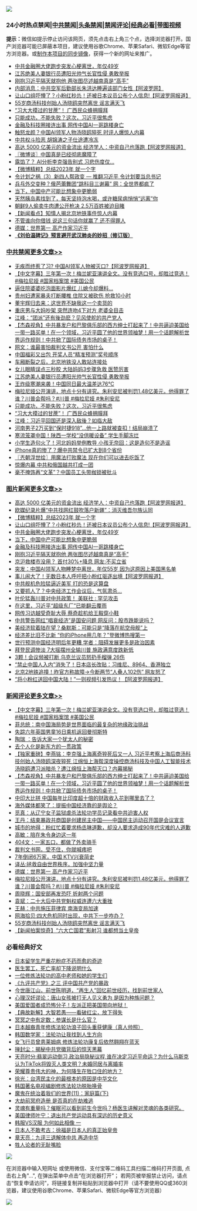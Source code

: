 ![](https://raw.githubusercontent.com/jsvpn/jsproxy/dev/64photo/fqnews-qr.jpg)

<div id="tt">
<h3>24小时热点禁闻|<a href="#%E4%B8%AD%E5%85%B1%E7%A6%81%E9%97%BB%E6%9B%B4%E5%A4%9A%E6%96%87%E7%AB%A0">中共禁闻</a>|<a href="#%E5%9B%BE%E7%89%87%E6%96%B0%E9%97%BB%E6%9B%B4%E5%A4%9A%E6%96%87%E7%AB%A0">头条禁闻</a>|<a href="#%E6%96%B0%E9%97%BB%E8%AF%84%E8%AE%BA%E6%9B%B4%E5%A4%9A%E6%96%87%E7%AB%A0">禁闻评论|<a href="#%E5%BF%85%E7%9C%8B%E7%BB%8F%E5%85%B8%E5%A5%BD%E6%96%87">经典必看</a>|<a href="https://fan1.xyz/3" target="_blank">带图视频</a></h3>
<div><b>提示：</b>微信如提示停止访问该网页，须先点击右上角三个点，选择浏览器打开。国产浏览器可能已屏蔽本项目，建议使用谷歌Chrome、苹果Safari、微软Edge等官方浏览器。或<a href="%E5%88%B6%E4%BD%9Cgit%E7%A6%81%E9%97%BB%E9%95%9C%E5%83%8F.md">制作本项目的同步镜像</a>，获得一个新的网址来推广。</div>
<ul>

<li><a href="/topimagenews/20231217/1975185.md">中共金融圈大佬跑步突发心梗离世，年仅49岁</a></li>
<li><a href="/cbnews/20231217/1975240.md">江苏绝美人妻银行员遭阳光帅气长官性侵 勇敢举报</a></li>
<li><a href="/topimagenews/20231217/1975159.md">刚抱习近平隔天就抱他 两张图尽述越南真是“高手”</a></li>
<li><a href="/cnnews/20231217/1975350.md">内部消息：中共空军后勤部长朱洪达睡遍该部门女性【阿波罗网】</a></li>
<li><a href="/topimagenews/20231217/1975229.md">让山口组吓懵了？小粉红秒怂！还被日本议员公布个人信息!【阿波罗网报道】</a></li>
<li><a href="/comments/20231217/1975149.md">55岁商汤科技创始人汤晓鸥突然离世 谣言满天飞</a></li>
<li><a href="/cbnews/20231217/1975160.md">“习大大摸过的甘蔗”！ 广西民众蜂拥膜拜</a></li>
<li><a href="/cbnews/20231217/1975164.md">只能成功，不能失败？这次，习近平很焦虑</a></li>
<li><a href="/topimagenews/20231217/1975163.md">金融及科技圈接连出事 网传中国AI一哥跳楼身亡</a></li>
<li><a href="/baitai/20231217/1975394.md">触怒龙颜？中国AI领军人物汤晓鸥猝死 时评人爆惊人内幕</a></li>
<li><a href="/ccpdope/20231217/1975307.md">中共权斗险恶 胡锦涛之子仕途遭冷冻</a></li>
<li><a href="/topimagenews/20231217/1975358.md">高达 5000 亿美元的资金流出 经济学人：中资自己也落跑【阿波罗网报道】</a></li>
<li><a href="/ssgc/20231217/1975326.md">〖微博谈〗中国真是已经彻底魔障了</a></li>
<li><a href="/baitai/20231217/1975416.md">露馅了？ AI分析李克强告别式 习悲伤度仅...</a></li>
<li><a href="/topimagenews/20231217/1975267.md">【微博精粹】总结2023年 就一个字</a></li>
<li><a href="/ccpdope/20231217/1975429.md">令计划之祸（3）新四人帮政变 — 推翻习近平 令计划要当总书记</a></li>
<li><a href="/cnnews/20231217/1975174.md">兵乓外交变种？俄芭蕾舞团“跳科目三谢幕” 网：全世界都疯了</a></li>
<li><a href="/topimagenews/20231217/1975177.md">当下，中国中产可能比想象中更脆弱</a></li>
<li><a href="/health/20231217/1975213.md">天然胰岛素找到了，每天坚持泡水喝，或许糖尿病悄悄“远离”你</a></li>
<li><a href="/worldnews/20231217/1975333.md">朝鲜9人偷卖牛肉遭公开枪决 2.5万百姓被迫目睹</a></li>
<li><a href="/ccpdope/20231217/1975327.md">【新闻看点】知情人揭北京地铁事件惊人内幕</a></li>
<li><a href="/cnnews/20231217/1975289.md">不管谁向你借钱 说这三句话你就赢了 还不得罪人</a></li>
<li><a href="/comments/20231217/1975178.md">德媒：世界第一 高产作家习近平</a></li>
<li><b><a href="/comments/20200207/1272816.md" target="_blank">《刘伯温碑记》预言避开武汉肺炎的妙招（修订版）</a></b></li>
</ul>
</div>

<div class="catlist">
<h3><a href="/cbnews/" target="_blank">中共禁闻</a><span><a href="/cbnews/" target="_blank" rel="nofollow">更多文章>></a></span></h3>
<ul>
<li><a href="/cbnews/20231217/1975430.md" target="_blank">无疾而终惹了习? 中国AI领军人物被灭口?【阿波罗网报道】</a></li>
<li><a href="/comments/20231217/1975418.md" target="_blank">【中文字幕】三年第一次！梅兰妮亚演讲全文。没有竞选口号，却胜过竞选！#梅拉尼娅  #国家档案馆 #美国公民</a></li>
<li><a href="/cbnews/20231217/1975379.md" target="_blank">逼住院婆婆吃泡面影片爆红 儿媳今却爆料…</a></li>
<li><a href="/cbnews/20231217/1975370.md" target="_blank">贵州妇遭家暴夫打断腰椎 住院又被砍伤 抢救10小时</a></li>
<li><a href="/cbnews/20231217/1975339.md" target="_blank">董宇辉归去来：这世界不缺我这一个卖货的</a></li>
<li><a href="/cbnews/20231217/1975302.md" target="_blank">重庆男与大妈吵架 突然连吻4下对方 老婆全目击</a></li>
<li><a href="/cbnews/20231217/1975283.md" target="_blank">江峰：“团派”还有後劲麽？见风使舵的共产党人</a></li>
<li><a href="/comments/20231217/1975280.md" target="_blank">【杰森视角】中共暴发户和巴黎俱乐部的西方绅士打起来了！中共逼迫美国给一带一路买单！在一个领域，习近平圆了他的世界领袖梦！用一个话题解析世界运作规则！中共掀了国际债务市场的桌子！</a></li>
<li><a href="/cbnews/20231217/1975270.md" target="_blank">网文：谁最害怕裁判文书公开 害怕什么</a></li>
<li><a href="/cbnews/20231217/1975269.md" target="_blank">中国福彩又出包 开奖人员“精准预测”奖号顺序</a></li>
<li><a href="/cbnews/20231217/1975268.md" target="_blank">车厢断裂之后，北京地铁没人敢站连接处</a></li>
<li><a href="/cbnews/20231217/1975257.md" target="_blank">女儿眼睛误点三秒胶 大陆妈妈3步骤急救 医赞厉害</a></li>
<li><a href="/cbnews/20231217/1975240.md" target="_blank">江苏绝美人妻银行员遭阳光帅气长官性侵 勇敢举报</a></li>
<li><a href="/cbnews/20231217/1975239.md" target="_blank">王炸级寒潮来袭！中国同日最大温差达76℃</a></li>
<li><a href="/comments/20231217/1975171.md" target="_blank">梅拉尼娅公开演讲，地点十分有讲究。朱利安尼被判罚1.48亿美元，他得罪了谁？川普会帮吗？#川普 #梅拉尼娅 #朱利安尼</a></li>
<li><a href="/cbnews/20231217/1975164.md" target="_blank">只能成功，不能失败？这次，习近平很焦虑</a></li>
<li><a href="/cbnews/20231217/1975160.md" target="_blank">“习大大摸过的甘蔗”！ 广西民众蜂拥膜拜</a></li>
<li><a href="/cbnews/20231217/1975111.md" target="_blank">江峰：习近平回国还是深入敌後？如临大敌</a></li>
<li><a href="/cbnews/20231216/1975010.md" target="_blank">河南男子2万买到“保时捷918”…他一上路就被查扣！结局崩溃了</a></li>
<li><a href="/cbnews/20231216/1975009.md" target="_blank">寒流笼罩中国！陕西一学校“没供暖设备” 学生手脚冻烂</a></li>
<li><a href="/cbnews/20231216/1975008.md" target="_blank">小学生造句火了！河北妈妈举例教导 小孩无奈回：这是造句不是造谣</a></li>
<li><a href="/cbnews/20231216/1974967.md" target="_blank">iPhone真的惨了？爆中共禁令已扩大到8个省份</a></li>
<li><a href="/cbnews/20231216/1974964.md" target="_blank">〖兲朝浮世绘〗用魔法打败魔法 现在你们可以进去吃饭了</a></li>
<li><a href="/cbnews/20231216/1974961.md" target="_blank">惊爆内幕 中共和俄国越共打成一团</a></li>
<li><a href="/cbnews/20231216/1974860.md" target="_blank">毫不掩饰再“文革”？中国员工头带枷锁被批斗</a></li>

</ul>
</div>
<div class="catlist">
<h3><a href="/topimagenews/" target="_blank">图片新闻</a><span><a href="/topimagenews/" target="_blank" rel="nofollow">更多文章>></a></span></h3>
<ul>
<li><a href="/topimagenews/20231217/1975358.md" target="_blank">高达 5000 亿美元的资金流出 经济学人：中资自己也落跑【阿波罗网报道】</a></li>
<li><a href="/topimagenews/20231217/1975349.md" target="_blank">欧媒纪录片爆“中共找网红鼓吹落户新疆”：消灭维吾尔族认同</a></li>
<li><a href="/topimagenews/20231217/1975267.md" target="_blank">【微博精粹】总结2023年 就一个字</a></li>
<li><a href="/topimagenews/20231217/1975229.md" target="_blank">让山口组吓懵了？小粉红秒怂！还被日本议员公布个人信息!【阿波罗网报道】</a></li>
<li><a href="/topimagenews/20231217/1975185.md" target="_blank">中共金融圈大佬跑步突发心梗离世，年仅49岁</a></li>
<li><a href="/topimagenews/20231217/1975177.md" target="_blank">当下，中国中产可能比想象中更脆弱</a></li>
<li><a href="/topimagenews/20231217/1975163.md" target="_blank">金融及科技圈接连出事 网传中国AI一哥跳楼身亡</a></li>
<li><a href="/topimagenews/20231217/1975159.md" target="_blank">刚抱习近平隔天就抱他 两张图尽述越南真是“高手”</a></li>
<li><a href="/topimagenews/20231216/1975047.md" target="_blank">京沪救楼市没用？ 首付30%+降息 网友:不买立省</a></li>
<li><a href="/topimagenews/20231216/1975026.md" target="_blank">突发：中国AI领军人物睡梦中离世，年仅55岁 因为这原因上美国黑名单</a></li>
<li><a href="/topimagenews/20231216/1974991.md" target="_blank">事儿闹大了！无数日本人呼吁把小粉红驱逐出境【阿波罗网报道】</a></li>
<li><a href="/topimagenews/20231216/1974889.md" target="_blank">中共舰机危险猛逼近美军 打的恐是这算盘</a></li>
<li><a href="/topimagenews/20231216/1974842.md" target="_blank">又要抓人了？中央经济工作会议后，气氛肃杀…</a></li>
<li><a href="/topimagenews/20231216/1974841.md" target="_blank">叶伦猛轰川普对中共政策！ 美联社 : 罕见攻击</a></li>
<li><a href="/topimagenews/20231216/1974840.md" target="_blank">在这里，习近平“超级东厂”已能翻云覆雨</a></li>
<li><a href="/topimagenews/20231216/1974825.md" target="_blank">网传习访越受奇耻大辱 蔡奇趁机给王毅穿小鞋</a></li>
<li><a href="/topimagenews/20231216/1974701.md" target="_blank">中共警告网红“唱衰经济”是国安问题 网反问：股市跌能说吗？</a></li>
<li><a href="/topimagenews/20231215/1974688.md" target="_blank">美经济软着陆在望？桑默斯：可能只是“降落在航空母舰”上</a></li>
<li><a href="/topimagenews/20231215/1974675.md" target="_blank">经济差比旧不比新 “你的iPhone用几年？”登微博热搜第一</a></li>
<li><a href="/topimagenews/20231215/1974674.md" target="_blank">世行预测中国经济明后年更糟 学者：阻碍发展更多是政治因素</a></li>
<li><a href="/topimagenews/20231215/1974656.md" target="_blank">拜登民调惨淡 7大摇摆州全输川普 施政满意度跌新低</a></li>
<li><a href="/topimagenews/20231215/1974655.md" target="_blank">3颗！会议频被打断 乌克兰议员怒扔手榴弹 26伤</a></li>
<li><a href="/topimagenews/20231215/1974587.md" target="_blank">“禁止中国人入内”消失了！日本店长改贴：习维尼、8964、香港独立</a></li>
<li><a href="/topimagenews/20231215/1974577.md" target="_blank">北京2地铁追撞！昨官方称故障→今断两节“人叠人102伤” 网友怒了</a></li>
<li><a href="/topimagenews/20231215/1974548.md" target="_blank">&#8220;将小粉红送回中国大陆！”一则视频引发热议！【阿波罗网报道】</a></li>

</ul>
</div>
<div class="catlist">
<h3><a href="/comments/" target="_blank">新闻评论</a><span><a href="/comments/" target="_blank" rel="nofollow">更多文章>></a></span></h3>
<ul>
<li><a href="/comments/20231217/1975418.md" target="_blank">【中文字幕】三年第一次！梅兰妮亚演讲全文。没有竞选口号，却胜过竞选！#梅拉尼娅  #国家档案馆 #美国公民</a></li>
<li><a href="/comments/20231217/1975413.md" target="_blank">菲总统：南中国海局势是世界面临的最复杂的地缘政治挑战</a></li>
<li><a href="/comments/20231217/1975412.md" target="_blank">失踪六年英国男童16日乘机返回曼彻斯特</a></li>
<li><a href="/comments/20231217/1975304.md" target="_blank">陶瑞 ：告诉大家一个犹太人的秘密</a></li>
<li><a href="/comments/20231217/1975298.md" target="_blank">去个人化是新东方的一贯政策</a></li>
<li><a href="/comments/20231217/1975282.md" target="_blank">【独家重磅】李燕铭：李克强上海离奇猝死后又一人 习近平考察上海后商汤科技创始人汤晓鸥深夜猝死 江绵恒上海帮深度操控商汤科技及中国人工智能技术 汤晓鸥遭习派暗杀？遭江绵恒上海帮灭口？内幕揭秘</a></li>
<li><a href="/comments/20231217/1975280.md" target="_blank">【杰森视角】中共暴发户和巴黎俱乐部的西方绅士打起来了！中共逼迫美国给一带一路买单！在一个领域，习近平圆了他的世界领袖梦！用一个话题解析世界运作规则！中共掀了国际债务市场的桌子！</a></li>
<li><a href="/comments/20231217/1975273.md" target="_blank">中印大比拼 中国每年比印度超十倍的财政收入花到哪里去了？</a></li>
<li><a href="/comments/20231217/1975272.md" target="_blank">海外媒体都笑了：提振中国经济靠的是舆论？</a></li>
<li><a href="/comments/20231217/1975259.md" target="_blank">觅真：从辽宁女子监狱虐杀法轮功学员记录看中共迫害人权</a></li>
<li><a href="/comments/20231217/1975232.md" target="_blank">王丹：结束暴政共商国是创建民主中国——中国民主运动召开国是会议宣言</a></li>
<li><a href="/comments/20231217/1975218.md" target="_blank">城市的地得：粉红忙着要求杨丞琳道歉，却没人要求造成90年代灾难的人道歉</a></li>
<li><a href="/comments/20231217/1975217.md" target="_blank">高敏：陪在朱令身边这一年</a></li>
<li><a href="/comments/20231217/1975216.md" target="_blank">404文：一家五口，都做了外卖骑手</a></li>
<li><a href="/comments/20231217/1975215.md" target="_blank">裁判文书网，受不住，你就喊疼吧</a></li>
<li><a href="/comments/20231217/1975214.md" target="_blank">7年倒闭6万家，中国 KTV兴衰简史</a></li>
<li><a href="/comments/20231217/1975179.md" target="_blank">译丛:拯救自由世界秩序，加强中坚力量</a></li>
<li><a href="/comments/20231217/1975178.md" target="_blank">德媒：世界第一 高产作家习近平</a></li>
<li><a href="/comments/20231217/1975171.md" target="_blank">梅拉尼娅公开演讲，地点十分有讲究。朱利安尼被判罚1.48亿美元，他得罪了谁？川普会帮吗？#川普 #梅拉尼娅 #朱利安尼</a></li>
<li><a href="/comments/20231217/1975170.md" target="_blank">周晓辉：国安部再发恐吓 折射两个问题</a></li>
<li><a href="/comments/20231217/1975167.md" target="_blank">袁斌：二十大后中共党魁权威连遭六大重挫</a></li>
<li><a href="/comments/20231217/1975166.md" target="_blank">王赫：中共施压菲律宾 南海变局加速</a></li>
<li><a href="/comments/20231217/1975165.md" target="_blank">网海拾贝:四大危机同时出现，中共下一步咋办？</a></li>
<li><a href="/comments/20231217/1975149.md" target="_blank">55岁商汤科技创始人汤晓鸥突然离世 谣言满天飞</a></li>
<li><a href="/comments/20231216/1975091.md" target="_blank">【新闻拍案惊奇】“六大亡国君”影射习 谁都想当土皇帝</a></li>

</ul>
</div>

<div class="catlist">
<h3>必看经典好文</h3>
<ul>
<li><a href="/comments/20210324/1511732.md" target="_blank">日本留学生严重花粉症不药而愈的奇迹</a></li>
<li><a href="/sohnews/20150904/445868.md" target="_blank">医生罢工，死亡率却下降说明什么</a></li>
<li><a href="/cbnews/20200702/1354550.md" target="_blank">一位修炼法轮功的高中老师和她的学生们</a></li>
<li><a href="/bookonline/20131116/201054.md" target="_blank">《九评共产党》之三 评中国共产党的暴政</a></li>
<li><a href="/funmedia/20210321/1509617.md" target="_blank">今世唐江山，前世陈明道，“再生人”回忆前世经历，找到前世家人</a></li>
<li><a href="/comments/20220614/1745276.md" target="_blank">心理汉奸谬论：唐山女孩被打无人见义勇为 是因为种族问题？</a></li>
<li><a href="/sohnews/20230904/1929011.md" target="_blank">美国爱国者成恐怖分子！左派正把美国带向地狱！</a></li>
<li><a href="/comments/20201217/1449706.md" target="_blank">【典故新解】大智若愚——看破红尘，放下得失</a></li>
<li><a href="/tculture/20200812/1378929.md" target="_blank">冥冥之中有定数：参谋长是什么官？</a></li>
<li><a href="/comments/20211023/1642745.md" target="_blank">日本越裔青年修炼法轮功浪子回头重获健康（真人帅照）</a></li>
<li><a href="/comments/20220418/1721061.md" target="_blank">韩国数学家：法轮功让我找到人生方向</a></li>
<li><a href="/cnnews/20210512/1544604.md" target="_blank">女飞行员曾患莱姆病 修炼法轮功康复后依然翱翔在蓝天</a></li>
<li><a href="/topimagenews/20170218/694213.md" target="_blank">掸封尘：揭秘中共党徽背后的惊天黑幕</a></li>
<li><a href="/cbnews/20220620/1747851.md" target="_blank">天亮时分:翡翠运动倒习,政治局隐秘议程,谁在决定习近平命运？为什么马斯克认为TikTok将毁灭人类文明？未婚同居与离婚率</a></li>
<li><a href="/comments/20200618/1346830.md" target="_blank">荣耀尊贵伟大的神，为何降生在牲口住的地方？</a></li>
<li><a href="/cbnews/20220205/1688152.md" target="_blank">徐光：台湾民主化的最根本的原因是中华文化</a></li>
<li><a href="/comments/20210805/1600200.md" target="_blank">韩国著名电视编剧修炼法轮功脱胎换骨</a></li>
<li><a href="/topimagenews/20180530/950691.md" target="_blank">魔鬼在统治着我们的世界(11)：家庭篇(下)</a></li>
<li><a href="/lifebaike/20230309/1857707.md" target="_blank">大劫前冥府造册 是否真的在劫难逃</a></li>
<li><a href="/bannedvideo/20210915/1623919.md" target="_blank">灵魂有重量吗？催眠可以看到前生今世吗？杨医生讲解对灵魂的各类研究。</a></li>
<li><a href="/cnnews/20210819/1609201.md" target="_blank">美国律师叶宁：退出共产党运动具有深远的历史意义</a></li>
<li><a href="/bannedvideo/20220228/1697982.md" target="_blank">韩服VS汉服 为何如此相像 一</a></li>
<li><a href="/sohnews/20160609/543313.md" target="_blank">日本人不敢考古：徐福是日本人的真正始皇帝</a></li>
<li><a href="/comments/20131119/1029445.md" target="_blank">章天亮：九评三退解体中共 再造中华</a></li>
<li><a href="/comments/20200606/783250.md" target="_blank">牲人论者的无耻嘴脸</a></li>

</ul>
</div>

![](https://raw.githubusercontent.com/jsvpn/jsproxy/dev/64photo/fqnews-qr.jpg)

在浏览器中输入短网址 或使用微信、支付宝等二维码工具扫描二维码打开页面, 点击右上角"...", 在弹出菜单中点击“在浏览器打开”； 若网页被举报禁止访问，请点击“恢复申请访问”，将链接复制并粘贴到浏览器中打开（请不要使用QQ或360浏览器，建议使用谷歌Chrome、苹果Safari、微软Edge等官方浏览器）

![](https://raw.githubusercontent.com/jsvpn/jsproxy/dev/64photo/wx.jpg)